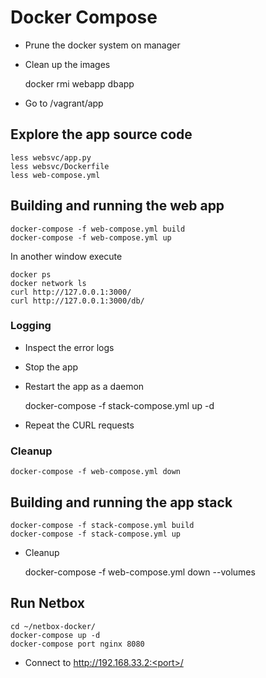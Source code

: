 # Docker Compose

* Prune the docker system on manager
* Clean up the images

    docker rmi webapp dbapp

* Go to /vagrant/app

## Explore the app source code

    less websvc/app.py
    less websvc/Dockerfile
    less web-compose.yml

## Building and running the web app

    docker-compose -f web-compose.yml build
    docker-compose -f web-compose.yml up

In another window execute

    docker ps
    docker network ls
    curl http://127.0.0.1:3000/
    curl http://127.0.0.1:3000/db/

### Logging

* Inspect the error logs
* Stop the app
* Restart the app as a daemon

    docker-compose -f stack-compose.yml up -d

* Repeat the CURL requests

### Cleanup

    docker-compose -f web-compose.yml down

## Building and running the app stack

    docker-compose -f stack-compose.yml build
    docker-compose -f stack-compose.yml up

* Cleanup

    docker-compose -f web-compose.yml down --volumes

## Run Netbox

    cd ~/netbox-docker/
    docker-compose up -d
    docker-compose port nginx 8080

* Connect to http://192.168.33.2:<port>/
